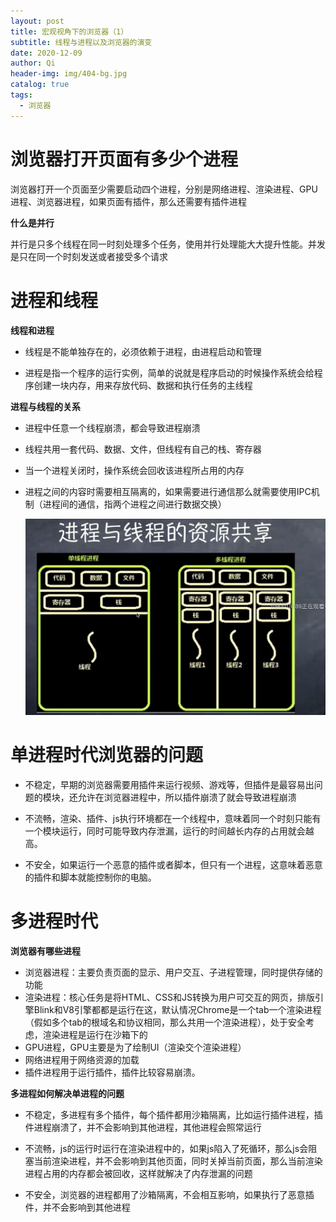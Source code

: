 ```yaml
---
layout: post
title: 宏观视角下的浏览器（1）
subtitle: 线程与进程以及浏览器的演变
date: 2020-12-09
author: Qi
header-img: img/404-bg.jpg
catalog: true
tags:
  - 浏览器
---
```


# 浏览器打开页面有多少个进程

浏览器打开一个页面至少需要启动四个进程，分别是网络进程、渲染进程、GPU进程、浏览器进程，如果页面有插件，那么还需要有插件进程



**什么是并行**

并行是只多个线程在同一时刻处理多个任务，使用并行处理能大大提升性能。并发是只在同一个时刻发送或者接受多个请求

# 进程和线程

**线程和进程**

- 线程是不能单独存在的，必须依赖于进程，由进程启动和管理

- 进程是指一个程序的运行实例，简单的说就是程序启动的时候操作系统会给程序创建一块内存，用来存放代码、数据和执行任务的主线程

**进程与线程的关系**

- 进程中任意一个线程崩溃，都会导致进程崩溃
- 线程共用一套代码、数据、文件，但线程有自己的栈、寄存器
- 当一个进程关闭时，操作系统会回收该进程所占用的内存
- 进程之间的内容时需要相互隔离的，如果需要进行通信那么就需要使用IPC机制（进程间的通信，指两个进程之间进行数据交换）

  ![Image text](/img/WechatIMG78.png)

 # 单进程时代浏览器的问题

 - 不稳定，早期的浏览器需要用插件来运行视频、游戏等，但插件是最容易出问题的模块，还允许在浏览器进程中，所以插件崩溃了就会导致进程崩溃

 - 不流畅，渲染、插件、js执行环境都在一个线程中，意味着同一个时刻只能有一个模块运行，同时可能导致内存泄漏，运行的时间越长内存的占用就会越高。

 - 不安全，如果运行一个恶意的插件或者脚本，但只有一个进程，这意味着恶意的插件和脚本就能控制你的电脑。

 # 多进程时代

 **浏览器有哪些进程**

 - 浏览器进程：主要负责页面的显示、用户交互、子进程管理，同时提供存储的功能
 - 渲染进程：核心任务是将HTML、CSS和JS转换为用户可交互的网页，排版引擎Blink和V8引擎都都是运行在这，默认情况Chrome是一个tab一个渲染进程（假如多个tab的根域名和协议相同，那么共用一个渲染进程），处于安全考虑，渲染进程是运行在沙箱下的
 - GPU进程，GPU主要是为了绘制UI（渲染交个渲染进程）
 - 网络进程用于网络资源的加载
 - 插件进程用于运行插件，插件比较容易崩溃。

 **多进程如何解决单进程的问题**
 - 不稳定，多进程有多个插件，每个插件都用沙箱隔离，比如运行插件进程，插件进程崩溃了，并不会影响到其他进程，其他进程会照常运行

 - 不流畅，js的运行时运行在渲染进程中的，如果js陷入了死循环，那么js会阻塞当前渲染进程，并不会影响到其他页面，同时关掉当前页面，那么当前渲染进程占用的内存都会被回收，这样就解决了内存泄漏的问题

 - 不安全，浏览器的进程都用了沙箱隔离，不会相互影响，如果执行了恶意插件，并不会影响到其他进程







